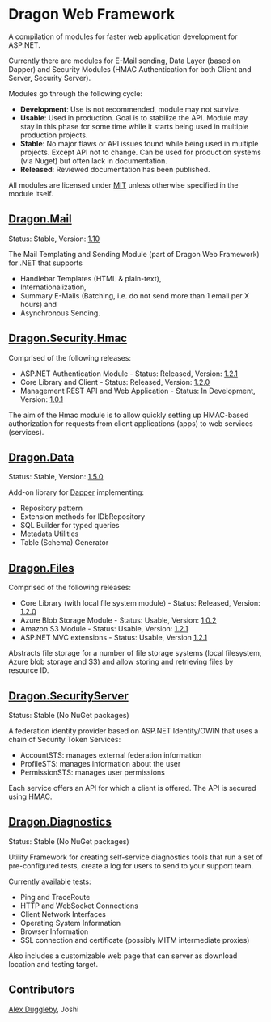 # Dragon Web Framework
A compilation of modules for faster web application development for ASP.NET.

Currently there are modules for E-Mail sending, Data Layer (based on Dapper) and Security Modules (HMAC Authentication for both Client and Server, Security Server).

Modules go through the following cycle:

- **Development**: Use is not recommended, module may not survive. 
- **Usable**: Used in production. Goal is to stabilize the API. Module may stay in this phase for some time while it starts being used in multiple production projects.
- **Stable**: No major flaws or API issues found while being used in multiple projects. Except API not to change. Can be used for production systems (via Nuget) but often lack in documentation. 
- **Released**: Reviewed documentation has been published.


All modules are licensed under [MIT](https://opensource.org/licenses/MIT) unless otherwise specified in the module itself.





## [Dragon.Mail](https://github.com/aduggleby/dragon/tree/master/proj/Mail)

Status: Stable, Version: [1.10](http://www.nuget.org/packages/Dragon.Mail/)

The Mail Templating and Sending Module (part of Dragon Web Framework) for .NET that supports 

- Handlebar Templates (HTML & plain-text), 
- Internationalization, 
- Summary E-Mails (Batching, i.e. do not send more than 1 email per X hours) and 
- Asynchronous Sending.





## [Dragon.Security.Hmac](https://github.com/aduggleby/dragon/tree/master/proj/Security.Hmac)

Comprised of the following releases:

- ASP.NET Authentication Module - Status: Released, Version: [1.2.1](http://www.nuget.org/packages/Dragon.Security.Hmac.Module/)
- Core Library and Client - Status: Released, Version: [1.2.0](http://www.nuget.org/packages/Dragon.Security.Hmac.Core/)
- Management REST API and Web Application - Status: In Development, Version: [1.0.1](http://www.nuget.org/packages/Dragon.Security.Hmac.ManagementWeb/)

The aim of the Hmac module is to allow quickly setting up HMAC-based authorization 
for requests from client applications (apps) to web services (services).



## [Dragon.Data](https://github.com/aduggleby/dragon/tree/master/proj/Data)

Status: Stable, Version: [1.5.0](http://www.nuget.org/packages/Dragon.Data/)

Add-on library for [Dapper](https://github.com/StackExchange/dapper-dot-net) implementing:

- Repository pattern 
- Extension methods for IDbRepository
- SQL Builder for typed queries
- Metadata Utilities
- Table (Schema) Generator





## [Dragon.Files](https://github.com/aduggleby/dragon/tree/master/proj/Files)

Comprised of the following releases:

- Core Library (with local file system module) - Status: Released, Version: [1.2.0](http://www.nuget.org/packages/Dragon.Files/)
- Azure Blob Storage Module - Status: Usable, Version: [1.0.2](http://www.nuget.org/packages/Dragon.Files.AzureBlobStorage/) 
- Amazon S3 Module - Status: Usable, Version: [1.2.1](http://www.nuget.org/packages/Dragon.Files.S3/)
- ASP.NET MVC extensions - Status: Usable, Version [1.2.1](http://www.nuget.org/packages/Dragon.Files.MVC/)

Abstracts file storage for a number of file storage systems (local filesystem, Azure blob storage and S3) and allow storing and retrieving files by resource ID. 




## [Dragon.SecurityServer](https://github.com/aduggleby/dragon/tree/master/proj/SecurityServer)

Status: Stable (No NuGet packages)

A federation identity provider based on ASP.NET Identity/OWIN that uses a chain of Security Token Services:

- AccountSTS: manages external federation information
- ProfileSTS: manages information about the user
- PermissionSTS: manages user permissions

Each service offers an API for which a client is offered. The API is secured using HMAC.




## [Dragon.Diagnostics](https://github.com/aduggleby/dragon/tree/master/proj/Diagnostics)

Status: Stable (No NuGet packages)

Utility Framework for creating self-service diagnostics tools that run a set of pre-configured tests, create a log for users to send to your support team.

Currently available tests:

- Ping and TraceRoute
- HTTP and WebSocket Connections
- Client Network Interfaces
- Operating System Information
- Browser Information
- SSL connection and certificate (possibly MITM intermediate proxies)

Also includes a customizable web page that can server as download location and testing target.



## Contributors

[Alex Duggleby](http://dualconsult.com), Joshi
